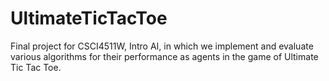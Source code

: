 # UltimateTicTacToe
Final project for CSCI4511W, Intro AI, in which we implement and evaluate various algorithms for their performance as agents in the game of Ultimate Tic Tac Toe.
